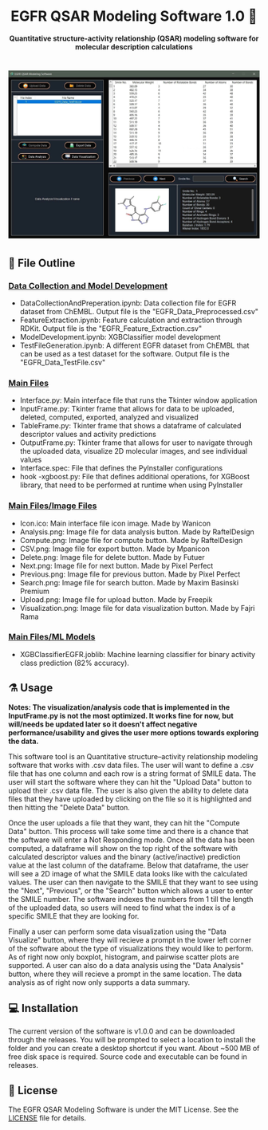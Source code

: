 <div align="center">
  <h1>EGFR QSAR Modeling Software 1.0 🧬</h1>
  <p align="center"><strong>Quantitative structure-activity relationship (QSAR) modeling software for molecular description calculations</strong></p>
</div>

# ![alt text](https://github.com/joushvak17/QSAR-Modeling-Software/blob/master/assets/ui_image.jpg)

## 📑 File Outline

### [Data Collection and Model Development](https://github.com/joushvak17/EGFR-QSAR-Modeling-Software/tree/master/Data%20Collection%20and%20Model%20Development)

- DataCollectionAndPreperation.ipynb: Data collection file for EGFR dataset from ChEMBL. Output file is the "EGFR_Data_Preprocessed.csv"
- FeatureExtraction.ipynb: Feature calculation and extraction through RDKit. Output file is the "EGFR_Feature_Extraction.csv"
- ModelDevelopment.ipynb: XGBClassifier model development
- TestFileGeneration.ipynb: A different EGFR dataset from ChEMBL that can be used as a test dataset for the software. Output file is the "EGFR_Data_TestFile.csv"

### [Main Files](https://github.com/joushvak17/EGFR-QSAR-Modeling-Software/tree/master/Main%20Files)

- Interface.py: Main interface file that runs the Tkinter window application
- InputFrame.py: Tkinter frame that allows for data to be uploaded, deleted, computed, exported, analyzed and visualized
- TableFrame.py: Tkinter frame that shows a dataframe of calculated descriptor values and activity predictions
- OutputFrame.py: Tkinter frame that allows for user to navigate through the uploaded data, visualize 2D molecular images, and see individual values
- Interface.spec: File that defines the PyInstaller configurations
- hook -xgboost.py: File that defines additional operations, for XGBoost library, that need to be performed at runtime when using PyInstaller

### [Main Files/Image Files](https://github.com/joushvak17/EGFR-QSAR-Modeling-Software/tree/master/Main%20Files/Image%20Files)

- Icon.ico: Main interface file icon image. Made by Wanicon
- Analysis.png: Image file for data analysis button. Made by RaftelDesign
- Compute.png: Image file for compute button. Made by RaftelDesign
- CSV.png: Image file for export button. Made by Mpanicon
- Delete.png: Image file for delete button. Made by Futuer
- Next.png: Image file for next button. Made by Pixel Perfect
- Previous.png: Image file for previous button. Made by Pixel Perfect
- Search.png: Image file for search button. Made by Maxim Basinski Premium
- Upload.png: Image file for upload button. Made by Freepik
- Visualization.png: Image file for data visualization button. Made by Fajri Rama

### [Main Files/ML Models](https://github.com/joushvak17/EGFR-QSAR-Modeling-Software/tree/master/Main%20Files/MLModels)

- XGBClassifierEGFR.joblib: Machine learning classifier for binary activity class prediction (82% accuracy).

## ⚗️ Usage

**Notes: The visualization/analysis code that is implemented in the InputFrame.py is not the most optimized. It works fine for now, but will/needs be updated later so it doesn't affect negative performance/usability and gives the user more options towards exploring the data.**

This software tool is an Quantitative structure–activity relationship modeling software that works with .csv data files. The user will want to define a .csv file that has one column and each row is a string format of SMILE data. The user will start the software where they can hit the "Upload Data" button to upload their .csv data file. The user is also given the ability to delete data files that they have uploaded by clicking on the file so it is highlighted and then hitting the "Delete Data" button.

Once the user uploads a file that they want, they can hit the "Compute Data" button. This process will take some time and there is a chance that the software will enter a Not Responding mode. Once all the data has been computed, a dataframe will show on the top right of the software with calculated descriptor values and the binary (active/inactive) prediction value at the last column of the dataframe. Below that dataframe, the user will see a 2D image of what the SMILE data looks like with the calculated values. The user can then navigate to the SMILE that they want to see using the "Next", "Previous", or the "Search" button which allows a user to enter the SMILE number. The software indexes the numbers from 1 till the length of the uploaded data, so users will need to find what the index is of a specific SMILE that they are looking for.

Finally a user can perform some data visualization using the "Data Visualize" button, where they will recieve a prompt in the lower left corner of the software about the type of visualizations they would like to perform. As of right now only boxplot, histogram, and pairwise scatter plots are supported. A user can also do a data analysis using the "Data Analysis" button, where they will recieve a prompt in the same location. The data analysis as of right now only supports a data summary.

## 💻 Installation

The current version of the software is v1.0.0 and can be downloaded through the releases. You will be prompted to select a location to install the folder and you can create a desktop shortcut if you want. About ~500 MB of free disk space is required. Source code and executable can be found in releases.

## 📜 License

The EGFR QSAR Modeling Software is under the MIT License. See the [LICENSE](LICENSE) file for details.
